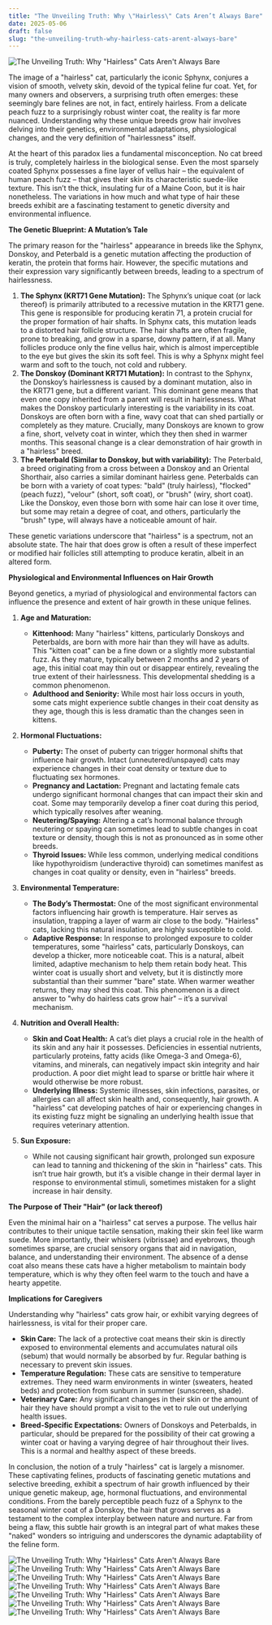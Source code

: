 ```yaml
---
title: "The Unveiling Truth: Why \"Hairless\" Cats Aren’t Always Bare"
date: 2025-05-06
draft: false
slug: "the-unveiling-truth-why-hairless-cats-arent-always-bare" 
---
```


![The Unveiling Truth: Why "Hairless" Cats Aren't Always Bare](https://i0.wp.com/www.lifewithcatman.com/wp-content/uploads/2018/03/37004305_508868119547209_4582529976535875584_n.jpg "The Unveiling Truth: Why \"Hairless\" Cats Aren't Always Bare")

The image of a "hairless" cat, particularly the iconic Sphynx, conjures a vision of smooth, velvety skin, devoid of the typical feline fur coat. Yet, for many owners and observers, a surprising truth often emerges: these seemingly bare felines are not, in fact, entirely hairless. From a delicate peach fuzz to a surprisingly robust winter coat, the reality is far more nuanced. Understanding why these unique breeds grow hair involves delving into their genetics, environmental adaptations, physiological changes, and the very definition of "hairlessness" itself.

At the heart of this paradox lies a fundamental misconception. No cat breed is truly, completely hairless in the biological sense. Even the most sparsely coated Sphynx possesses a fine layer of vellus hair – the equivalent of human peach fuzz – that gives their skin its characteristic suede-like texture. This isn’t the thick, insulating fur of a Maine Coon, but it is hair nonetheless. The variations in how much and what type of hair these breeds exhibit are a fascinating testament to genetic diversity and environmental influence.

**The Genetic Blueprint: A Mutation’s Tale**

The primary reason for the "hairless" appearance in breeds like the Sphynx, Donskoy, and Peterbald is a genetic mutation affecting the production of keratin, the protein that forms hair. However, the specific mutations and their expression vary significantly between breeds, leading to a spectrum of hairlessness.

1. **The Sphynx (KRT71 Gene Mutation):** The Sphynx’s unique coat (or lack thereof) is primarily attributed to a recessive mutation in the KRT71 gene. This gene is responsible for producing keratin 71, a protein crucial for the proper formation of hair shafts. In Sphynx cats, this mutation leads to a distorted hair follicle structure. The hair shafts are often fragile, prone to breaking, and grow in a sparse, downy pattern, if at all. Many follicles produce only the fine vellus hair, which is almost imperceptible to the eye but gives the skin its soft feel. This is why a Sphynx might feel warm and soft to the touch, not cold and rubbery.
2. **The Donskoy (Dominant KRT71 Mutation):** In contrast to the Sphynx, the Donskoy’s hairlessness is caused by a dominant mutation, also in the KRT71 gene, but a different variant. This dominant gene means that even one copy inherited from a parent will result in hairlessness. What makes the Donskoy particularly interesting is the variability in its coat. Donskoys are often born with a fine, wavy coat that can shed partially or completely as they mature. Crucially, many Donskoys are known to grow a fine, short, velvety coat in winter, which they then shed in warmer months. This seasonal change is a clear demonstration of hair growth in a "hairless" breed.
3. **The Peterbald (Similar to Donskoy, but with variability):** The Peterbald, a breed originating from a cross between a Donskoy and an Oriental Shorthair, also carries a similar dominant hairless gene. Peterbalds can be born with a variety of coat types: "bald" (truly hairless), "flocked" (peach fuzz), "velour" (short, soft coat), or "brush" (wiry, short coat). Like the Donskoy, even those born with some hair can lose it over time, but some may retain a degree of coat, and others, particularly the "brush" type, will always have a noticeable amount of hair.

These genetic variations underscore that "hairless" is a spectrum, not an absolute state. The hair that does grow is often a result of these imperfect or modified hair follicles still attempting to produce keratin, albeit in an altered form.

**Physiological and Environmental Influences on Hair Growth**

Beyond genetics, a myriad of physiological and environmental factors can influence the presence and extent of hair growth in these unique felines.

1. **Age and Maturation:**

   * **Kittenhood:** Many "hairless" kittens, particularly Donskoys and Peterbalds, are born with more hair than they will have as adults. This "kitten coat" can be a fine down or a slightly more substantial fuzz. As they mature, typically between 2 months and 2 years of age, this initial coat may thin out or disappear entirely, revealing the true extent of their hairlessness. This developmental shedding is a common phenomenon.
   * **Adulthood and Seniority:** While most hair loss occurs in youth, some cats might experience subtle changes in their coat density as they age, though this is less dramatic than the changes seen in kittens.
2. **Hormonal Fluctuations:**

   * **Puberty:** The onset of puberty can trigger hormonal shifts that influence hair growth. Intact (unneutered/unspayed) cats may experience changes in their coat density or texture due to fluctuating sex hormones.
   * **Pregnancy and Lactation:** Pregnant and lactating female cats undergo significant hormonal changes that can impact their skin and coat. Some may temporarily develop a finer coat during this period, which typically resolves after weaning.
   * **Neutering/Spaying:** Altering a cat’s hormonal balance through neutering or spaying can sometimes lead to subtle changes in coat texture or density, though this is not as pronounced as in some other breeds.
   * **Thyroid Issues:** While less common, underlying medical conditions like hypothyroidism (underactive thyroid) can sometimes manifest as changes in coat quality or density, even in "hairless" breeds.
3. **Environmental Temperature:**

   * **The Body’s Thermostat:** One of the most significant environmental factors influencing hair growth is temperature. Hair serves as insulation, trapping a layer of warm air close to the body. "Hairless" cats, lacking this natural insulation, are highly susceptible to cold.
   * **Adaptive Response:** In response to prolonged exposure to colder temperatures, some "hairless" cats, particularly Donskoys, can develop a thicker, more noticeable coat. This is a natural, albeit limited, adaptive mechanism to help them retain body heat. This winter coat is usually short and velvety, but it is distinctly more substantial than their summer "bare" state. When warmer weather returns, they may shed this coat. This phenomenon is a direct answer to "why do hairless cats grow hair" – it’s a survival mechanism.
4. **Nutrition and Overall Health:**

   * **Skin and Coat Health:** A cat’s diet plays a crucial role in the health of its skin and any hair it possesses. Deficiencies in essential nutrients, particularly proteins, fatty acids (like Omega-3 and Omega-6), vitamins, and minerals, can negatively impact skin integrity and hair production. A poor diet might lead to sparse or brittle hair where it would otherwise be more robust.
   * **Underlying Illness:** Systemic illnesses, skin infections, parasites, or allergies can all affect skin health and, consequently, hair growth. A "hairless" cat developing patches of hair or experiencing changes in its existing fuzz might be signaling an underlying health issue that requires veterinary attention.
5. **Sun Exposure:**

   * While not causing significant hair growth, prolonged sun exposure can lead to tanning and thickening of the skin in "hairless" cats. This isn’t true hair growth, but it’s a visible change in their dermal layer in response to environmental stimuli, sometimes mistaken for a slight increase in hair density.

**The Purpose of Their "Hair" (or lack thereof)**

Even the minimal hair on a "hairless" cat serves a purpose. The vellus hair contributes to their unique tactile sensation, making their skin feel like warm suede. More importantly, their whiskers (vibrissae) and eyebrows, though sometimes sparse, are crucial sensory organs that aid in navigation, balance, and understanding their environment. The absence of a dense coat also means these cats have a higher metabolism to maintain body temperature, which is why they often feel warm to the touch and have a hearty appetite.

**Implications for Caregivers**

Understanding why "hairless" cats grow hair, or exhibit varying degrees of hairlessness, is vital for their proper care.

* **Skin Care:** The lack of a protective coat means their skin is directly exposed to environmental elements and accumulates natural oils (sebum) that would normally be absorbed by fur. Regular bathing is necessary to prevent skin issues.
* **Temperature Regulation:** These cats are sensitive to temperature extremes. They need warm environments in winter (sweaters, heated beds) and protection from sunburn in summer (sunscreen, shade).
* **Veterinary Care:** Any significant changes in their skin or the amount of hair they have should prompt a visit to the vet to rule out underlying health issues.
* **Breed-Specific Expectations:** Owners of Donskoys and Peterbalds, in particular, should be prepared for the possibility of their cat growing a winter coat or having a varying degree of hair throughout their lives. This is a normal and healthy aspect of these breeds.

In conclusion, the notion of a truly "hairless" cat is largely a misnomer. These captivating felines, products of fascinating genetic mutations and selective breeding, exhibit a spectrum of hair growth influenced by their unique genetic makeup, age, hormonal fluctuations, and environmental conditions. From the barely perceptible peach fuzz of a Sphynx to the seasonal winter coat of a Donskoy, the hair that grows serves as a testament to the complex interplay between nature and nurture. Far from being a flaw, this subtle hair growth is an integral part of what makes these "naked" wonders so intriguing and underscores the dynamic adaptability of the feline form.

![The Unveiling Truth: Why "Hairless" Cats Aren't Always Bare](http://tailandfur.com/wp-content/uploads/2016/06/40-Amazing-Hairless-Sphynx-Cat-Pictures-39.jpg "The Unveiling Truth: Why \"Hairless\" Cats Aren't Always Bare") ![The Unveiling Truth: Why "Hairless" Cats Aren't Always Bare](https://images.squarespace-cdn.com/content/v1/5859ff3df5e231af4a55c416/1482345025463-GWL2PS7TZOVYB6OCP7H9/vbvbvbv.jpg "The Unveiling Truth: Why \"Hairless\" Cats Aren't Always Bare") ![The Unveiling Truth: Why "Hairless" Cats Aren't Always Bare](https://i.pinimg.com/originals/af/91/54/af9154ab2d55f65b07d9ac7a3a8f9191.jpg "The Unveiling Truth: Why \"Hairless\" Cats Aren't Always Bare") ![The Unveiling Truth: Why "Hairless" Cats Aren't Always Bare](https://images.squarespace-cdn.com/content/v1/54822a56e4b0b30bd821480c/1590518579129-RN0JSEV89CHR31JG3M0V/sphynx.jpg "The Unveiling Truth: Why \"Hairless\" Cats Aren't Always Bare") ![The Unveiling Truth: Why "Hairless" Cats Aren't Always Bare](https://askmycats.com/wp-content/uploads/2022/10/Why-Do-Sphynx-Cats-Have-No-Hair.jpg "The Unveiling Truth: Why \"Hairless\" Cats Aren't Always Bare") ![The Unveiling Truth: Why "Hairless" Cats Aren't Always Bare](https://images.saymedia-content.com/.image/t_share/MTc0OTcwMzg2NDA3MTA1OTg4/cat-breeds-without-fur.jpg "The Unveiling Truth: Why \"Hairless\" Cats Aren't Always Bare") ![The Unveiling Truth: Why "Hairless" Cats Aren't Always Bare](https://i.pinimg.com/736x/3b/58/5b/3b585b8025be4264da1ac9977cbd3666--sphinx-cat-hairless-cats.jpg "The Unveiling Truth: Why \"Hairless\" Cats Aren't Always Bare")